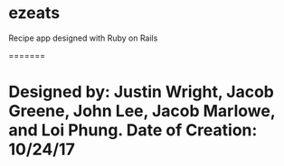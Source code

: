 
# ezeats
Recipe app designed with Ruby on Rails

=======

Designed by: Justin Wright, Jacob Greene, John Lee, Jacob Marlowe, and Loi Phung.
Date of Creation: 10/24/17
=======




